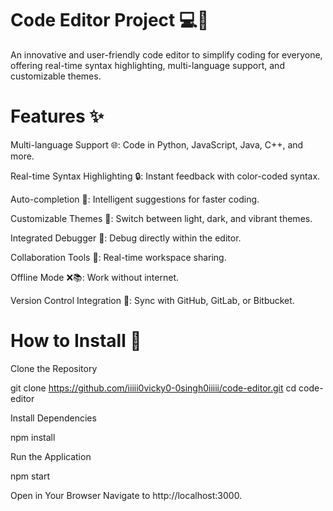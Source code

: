 
# Code Editor Project 💻🎨

An innovative and user-friendly code editor to simplify coding for everyone, offering real-time syntax highlighting, multi-language support, and customizable themes.

# Features ✨

 Multi-language Support 🌐: Code in Python, JavaScript, Java, C++, and more.

 Real-time Syntax Highlighting 🔒: Instant feedback with color-coded syntax.

 Auto-completion 🔄: Intelligent suggestions for faster coding.

 Customizable Themes 🎨: Switch between light, dark, and vibrant themes.

 Integrated Debugger 🔧: Debug directly within the editor.

 Collaboration Tools 🔗: Real-time workspace sharing.

 Offline Mode ❌📚: Work without internet.

 Version Control Integration 🔐: Sync with GitHub, GitLab, or Bitbucket.


# How to Install 🚀

 Clone the Repository

 git clone https://github.com/iiiii0vicky0-0singh0iiiii/code-editor.git
 cd code-editor

 Install Dependencies

 npm install

 Run the Application

 npm start

 Open in Your Browser
 Navigate to http://localhost:3000.

